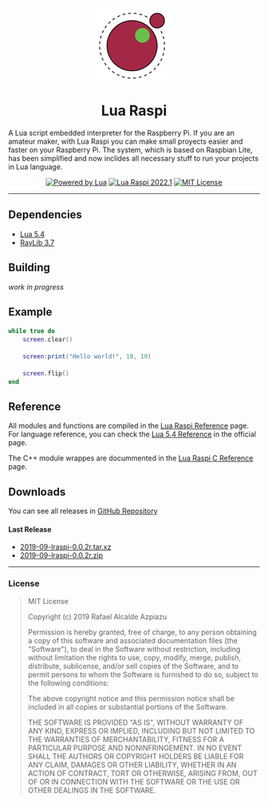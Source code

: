 <p align="center"><img src="extra/icon.png" alt="Lua Raspi" height=150 /></p>

<h1 align="center">Lua Raspi</h1>

A Lua script embedded interpreter for the Raspberry Pi. If you are an amateur maker, with Lua Raspi you can make small proyects easier and faster on your Raspberry Pi. The system, which is based on Raspbian Lite, has been simplified and now inclides all necessary stuff to run your projects in Lua language.

<p align="center"><a href="www.lua.org"><img src="https://img.shields.io/badge/powered%20by-Lua%205.4-blue" alt="Powered by Lua" /></a> <a href="github.com/NEKERAFA/LRaspi/releases"><img src="https://img.shields.io/github/v/release/NEKERAFA/Lua-Raspi?include_prereleases" alt="Lua Raspi 2022.1" /></a> <a href="github.com/NEKERAFA/Lua-Raspi/blob/master/LICENSE"><img src="https://img.shields.io/github/license/nekerafa/lua-raspi" alt="MIT License" /></a></p>

---

## Dependencies

* [Lua 5.4](www.lua.org)
* [RayLib 3.7](www.raylib.com)

## Building

*work in progress*

## Example

```lua
while true do
    screen.clear()

    screen:print("Hello world!", 10, 10)

    screen.flip()
end
```

## Reference

All modules and functions are compiled in the [Lua Raspi Reference](https://nekerafa.github.io/LRaspi/reference/index.html) page. For language reference, you can check the [Lua 5.4 Reference](https://www.lua.org/manual/5.4/manual.html) in the official page.

The C++ module wrappes are docummented in the [Lua Raspi C Reference](https://nekerafa.github.io/LRaspi/doxygen/index.html) page.

## Downloads

You can see all releases in [GitHub Repository](https://github.com/NEKERAFA/Lua-Raspi/releases)

#### Last Release

* [2019-09-lraspi-0.0.2r.tar.xz](https://github.com/NEKERAFA/Lua-Raspi/releases/download/v0.0.2-alpha/2019-09-lraspi-0.0.2r.tar.xz)
* [2019-09-lraspi-0.0.2r.zip](https://github.com/NEKERAFA/Lua-Raspi/releases/download/v0.0.2-alpha/2019-09-lraspi-0.0.2r.zip)

---

### License

> MIT License
>
> Copyright (c) 2019 Rafael Alcalde Azpiazu
>
> Permission is hereby granted, free of charge, to any person obtaining a copy
> of this software and associated documentation files (the "Software"), to deal
> in the Software without restriction, including without limitation the rights
> to use, copy, modify, merge, publish, distribute, sublicense, and/or sell
> copies of the Software, and to permit persons to whom the Software is
> furnished to do so, subject to the following conditions:
> 
> The above copyright notice and this permission notice shall be included in all
> copies or substantial portions of the Software.
> 
> THE SOFTWARE IS PROVIDED "AS IS", WITHOUT WARRANTY OF ANY KIND, EXPRESS OR
> IMPLIED, INCLUDING BUT NOT LIMITED TO THE WARRANTIES OF MERCHANTABILITY,
> FITNESS FOR A PARTICULAR PURPOSE AND NONINFRINGEMENT. IN NO EVENT SHALL THE
> AUTHORS OR COPYRIGHT HOLDERS BE LIABLE FOR ANY CLAIM, DAMAGES OR OTHER
> LIABILITY, WHETHER IN AN ACTION OF CONTRACT, TORT OR OTHERWISE, ARISING FROM,
> OUT OF OR IN CONNECTION WITH THE SOFTWARE OR THE USE OR OTHER DEALINGS IN THE
> SOFTWARE.
